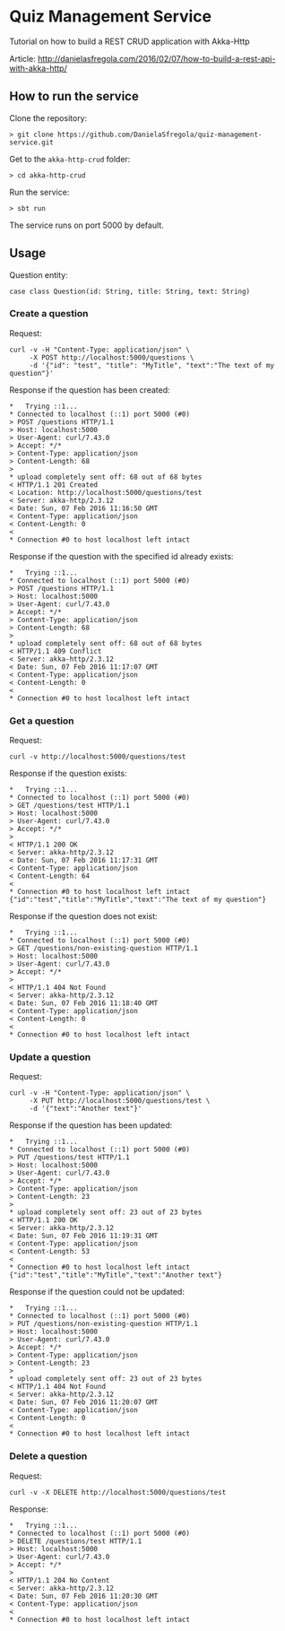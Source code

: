 # Quiz Management Service
Tutorial on how to build a REST CRUD application with Akka-Http

Article: http://danielasfregola.com/2016/02/07/how-to-build-a-rest-api-with-akka-http/

## How to run the service
Clone the repository:
```
> git clone https://github.com/DanielaSfregola/quiz-management-service.git
```

Get to the `akka-http-crud` folder:
```
> cd akka-http-crud
```

Run the service:
```
> sbt run
```

The service runs on port 5000 by default.

## Usage

Question entity:
```
case class Question(id: String, title: String, text: String)
```

### Create a question
Request:
```
curl -v -H "Content-Type: application/json" \
	 -X POST http://localhost:5000/questions \
	 -d '{"id": "test", "title": "MyTitle", "text":"The text of my question"}'
```
Response if the question has been created:
```
*   Trying ::1...
* Connected to localhost (::1) port 5000 (#0)
> POST /questions HTTP/1.1
> Host: localhost:5000
> User-Agent: curl/7.43.0
> Accept: */*
> Content-Type: application/json
> Content-Length: 68
> 
* upload completely sent off: 68 out of 68 bytes
< HTTP/1.1 201 Created
< Location: http://localhost:5000/questions/test
< Server: akka-http/2.3.12
< Date: Sun, 07 Feb 2016 11:16:50 GMT
< Content-Type: application/json
< Content-Length: 0
< 
* Connection #0 to host localhost left intact

```
Response if the question with the specified id already exists:
```
*   Trying ::1...
* Connected to localhost (::1) port 5000 (#0)
> POST /questions HTTP/1.1
> Host: localhost:5000
> User-Agent: curl/7.43.0
> Accept: */*
> Content-Type: application/json
> Content-Length: 68
> 
* upload completely sent off: 68 out of 68 bytes
< HTTP/1.1 409 Conflict
< Server: akka-http/2.3.12
< Date: Sun, 07 Feb 2016 11:17:07 GMT
< Content-Type: application/json
< Content-Length: 0
< 
* Connection #0 to host localhost left intact
```


### Get a question
Request:
```
curl -v http://localhost:5000/questions/test
```
Response if the question exists:
```
*   Trying ::1...
* Connected to localhost (::1) port 5000 (#0)
> GET /questions/test HTTP/1.1
> Host: localhost:5000
> User-Agent: curl/7.43.0
> Accept: */*
> 
< HTTP/1.1 200 OK
< Server: akka-http/2.3.12
< Date: Sun, 07 Feb 2016 11:17:31 GMT
< Content-Type: application/json
< Content-Length: 64
< 
* Connection #0 to host localhost left intact
{"id":"test","title":"MyTitle","text":"The text of my question"}
```
Response if the question does not exist:
```
*   Trying ::1...
* Connected to localhost (::1) port 5000 (#0)
> GET /questions/non-existing-question HTTP/1.1
> Host: localhost:5000
> User-Agent: curl/7.43.0
> Accept: */*
> 
< HTTP/1.1 404 Not Found
< Server: akka-http/2.3.12
< Date: Sun, 07 Feb 2016 11:18:40 GMT
< Content-Type: application/json
< Content-Length: 0
< 
* Connection #0 to host localhost left intact
```

### Update a question
Request:
```
curl -v -H "Content-Type: application/json" \
	 -X PUT http://localhost:5000/questions/test \
	 -d '{"text":"Another text"}'
```
Response if the question has been updated:
```
*   Trying ::1...
* Connected to localhost (::1) port 5000 (#0)
> PUT /questions/test HTTP/1.1
> Host: localhost:5000
> User-Agent: curl/7.43.0
> Accept: */*
> Content-Type: application/json
> Content-Length: 23
> 
* upload completely sent off: 23 out of 23 bytes
< HTTP/1.1 200 OK
< Server: akka-http/2.3.12
< Date: Sun, 07 Feb 2016 11:19:31 GMT
< Content-Type: application/json
< Content-Length: 53
< 
* Connection #0 to host localhost left intact
{"id":"test","title":"MyTitle","text":"Another text"}
```
Response if the question could not be updated:
```
*   Trying ::1...
* Connected to localhost (::1) port 5000 (#0)
> PUT /questions/non-existing-question HTTP/1.1
> Host: localhost:5000
> User-Agent: curl/7.43.0
> Accept: */*
> Content-Type: application/json
> Content-Length: 23
> 
* upload completely sent off: 23 out of 23 bytes
< HTTP/1.1 404 Not Found
< Server: akka-http/2.3.12
< Date: Sun, 07 Feb 2016 11:20:07 GMT
< Content-Type: application/json
< Content-Length: 0
< 
* Connection #0 to host localhost left intact
```

### Delete a question
Request:
```
curl -v -X DELETE http://localhost:5000/questions/test
```
Response:
```
*   Trying ::1...
* Connected to localhost (::1) port 5000 (#0)
> DELETE /questions/test HTTP/1.1
> Host: localhost:5000
> User-Agent: curl/7.43.0
> Accept: */*
> 
< HTTP/1.1 204 No Content
< Server: akka-http/2.3.12
< Date: Sun, 07 Feb 2016 11:20:30 GMT
< Content-Type: application/json
< 
* Connection #0 to host localhost left intact
```
